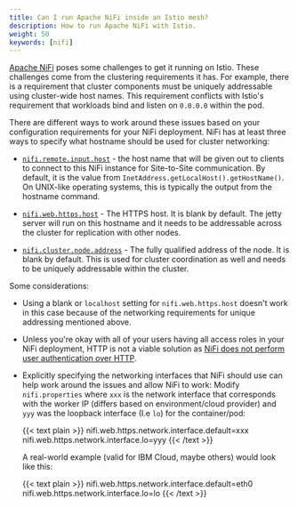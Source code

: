 ```yaml
---
title: Can I run Apache NiFi inside an Istio mesh?
description: How to run Apache NiFi with Istio.
weight: 50
keywords: [nifi]
---
```


[Apache NiFi](https://nifi.apache.org) poses some challenges to get it running on Istio. These challenges come from the clustering
requirements it has. For example, there is a requirement that cluster components must be uniquely addressable using cluster-wide
host names. This requirement conflicts with Istio's requirement that workloads bind and listen on `0.0.0.0` within
the pod.

There are different ways to work around these issues based on your configuration requirements for your NiFi deployment. NiFi has
at least three ways to specify what hostname should be used for cluster networking:

* [`nifi.remote.input.host`](https://nifi.apache.org/docs/nifi-docs/html/administration-guide.html#site_to_site_properties) -
the host name that will be given out to clients to connect to this NiFi instance for Site-to-Site communication. By default, it is
the value from `InetAddress.getLocalHost().getHostName()`. On UNIX-like operating systems, this is typically the output from the
hostname command.

* [`nifi.web.https.host`](https://nifi.apache.org/docs/nifi-docs/html/administration-guide.html#web-properties) - The HTTPS host.
It is blank by default. The jetty server will run on this hostname and it needs to be addressable across the cluster for replication
with other nodes.

* [`nifi.cluster.node.address`](https://nifi.apache.org/docs/nifi-docs/html/administration-guide.html#cluster_node_properties) - The
fully qualified address of the node. It is blank by default. This is used for cluster coordination as well and needs to be uniquely
addressable within the cluster.

Some considerations:

* Using a blank or `localhost` setting for `nifi.web.https.host` doesn't work in this case because of the networking requirements for
  unique addressing mentioned above.
* Unless you're okay with all of your users having all access roles in your NiFi deployment, HTTP is not a viable solution as [NiFi does not
  perform user authentication over HTTP](https://nifi.apache.org/docs/nifi-docs/html/administration-guide.html#user_authentication).
* Explicitly specifying the networking interfaces that NiFi should use can help work around the issues and allow NiFi to work:
  Modify `nifi.properties` where `xxx` is the network interface that corresponds with the worker IP (differs based on environment/cloud provider)
and `yyy` was the loopback interface (I.e `lo`) for the container/pod:

  {{< text plain >}}
    nifi.web.https.network.interface.default=xxx
    nifi.web.https.network.interface.lo=yyy
  {{< /text >}}

  A real-world example (valid for IBM Cloud, maybe others) would look like this:

  {{< text plain >}}
    nifi.web.https.network.interface.default=eth0
    nifi.web.https.network.interface.lo=lo
  {{< /text >}}

